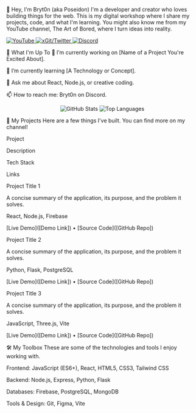 👋 Hey, I'm Bryt0n (aka Poseidon)
I'm a developer and creator who loves building things for the web. This is my digital workshop where I share my projects, code, and what I'm learning. You might also know me from my YouTube channel, The Art of Bored, where I turn ideas into reality.

<p align="left">
<a href="https://youtube.com/@theartofbored" target="_blank">
<img src="https://www.google.com/search?q=https://img.shields.io/badge/YouTube-FF0000%3Fstyle%3Dfor-the-badge%26logo%3Dyoutube%26logoColor%3Dwhite" alt="YouTube"/>
</a>
<a href="https://www.google.com/search?q=https://twitter.com/Bored" target="_blank">
<img src="https://www.google.com/search?q=https://img.shields.io/badge/xGit-000000%3Fstyle%3Dfor-the-badge%26logo%3Dx%26logoColor%3Dwhite" alt="xGit/Twitter"/>
</a>
<a href="https://www.google.com/search?q=https://discordapp.com/users/Bryt0n" target="_blank">
<img src="https://www.google.com/search?q=https://img.shields.io/badge/Discord-7289DA%3Fstyle%3Dfor-the-badge%26logo%3Ddiscord%26logoColor%3Dwhite" alt="Discord"/>
</a>
</p>

🌱 What I'm Up To
🔭 I’m currently working on [Name of a Project You're Excited About].

🌱 I’m currently learning [A Technology or Concept].

💬 Ask me about React, Node.js, or creative coding.

📫 How to reach me: Bryt0n on Discord.

<div align="center">
<img src="https://www.google.com/search?q=https://github-readme-stats.vercel.app/api%3Fusername%3Dposeidonlocal%26show_icons%3Dtrue%26theme%3Dtokyonight%26hide_border%3Dtrue%26count_private%3Dtrue" alt="GitHub Stats" />
<img src="https://www.google.com/search?q=https://github-readme-stats.vercel.app/api/top-langs/%3Fusername%3Dposeidonlocal%26layout%3Dcompact%26theme%3Dtokyonight%26hide_border%3Dtrue" alt="Top Languages" />
</div>

🚀 My Projects
Here are a few things I've built. You can find more on my channel!

Project

Description

Tech Stack

Links

Project Title 1

A concise summary of the application, its purpose, and the problem it solves.

React, Node.js, Firebase

[Live Demo]([Demo Link]) • [Source Code]([GitHub Repo])

Project Title 2

A concise summary of the application, its purpose, and the problem it solves.

Python, Flask, PostgreSQL

[Live Demo]([Demo Link]) • [Source Code]([GitHub Repo])

Project Title 3

A concise summary of the application, its purpose, and the problem it solves.

JavaScript, Three.js, Vite

[Live Demo]([Demo Link]) • [Source Code]([GitHub Repo])

🛠️ My Toolbox
These are some of the technologies and tools I enjoy working with.

Frontend: JavaScript (ES6+), React, HTML5, CSS3, Tailwind CSS

Backend: Node.js, Express, Python, Flask

Databases: Firebase, PostgreSQL, MongoDB

Tools & Design: Git, Figma, Vite